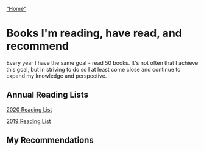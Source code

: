 ["Home"](/readme.md)
# Books I'm reading, have read, and recommend

Every year I have the same goal - read 50 books. It's not often that I achieve this goal, but in striving to do so I at least come close and continue to expand my knowledge and perspective.

## Annual Reading Lists

[2020 Reading List](/book-lists/2020-reading.md)

[2019 Reading List](/book-lists/2019-reading.md)

## My Recommendations

